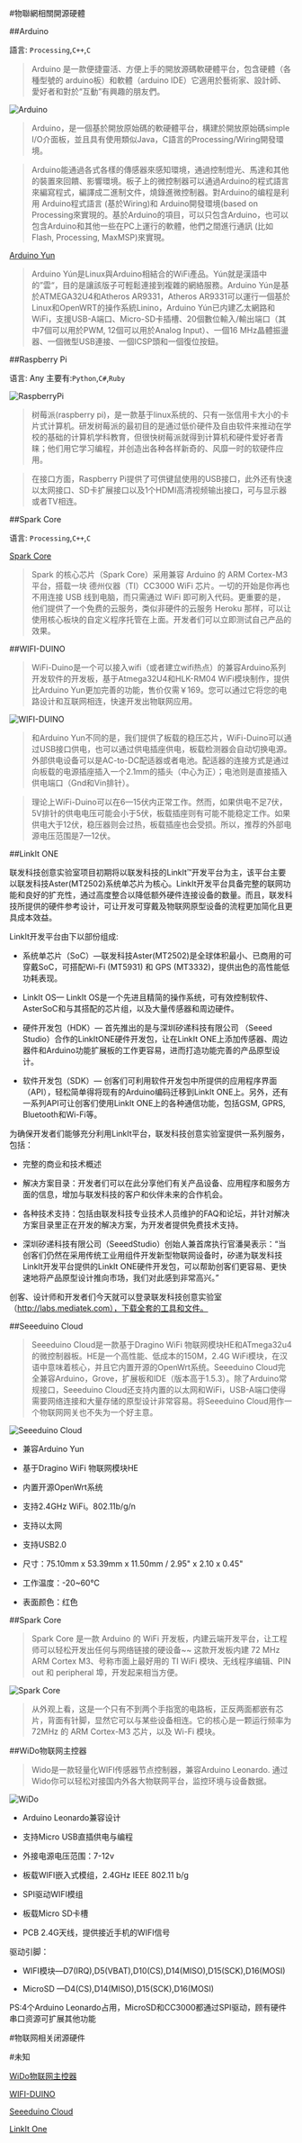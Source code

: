 #物聯網相關開源硬體

##Arduino

語言: ``Processing``,``C++``,``C``

> Arduino 是一款便捷靈活、方便上手的開放源碼軟硬體平台，包含硬體（各種型號的 arduino板）和軟體（arduino IDE）它適用於藝術家、設計師、愛好者和對於“互動”有興趣的朋友們。 

![Arduino](../images/arduino.jpg)

> Arduino，是一個基於開放原始碼的軟硬體平台，構建於開放原始碼simple I/O介面板，並且具有使用類似Java，C語言的Processing/Wiring開發環境。 

> Arduino能通過各式各樣的傳感器來感知環境，通過控制燈光、馬達和其他的裝置來回饋、影響環境。板子上的微控制器可以通過Arduino的程式語言來編寫程式，編譯成二進制文件，燒錄進微控制器。對Arduino的编程是利用 Arduino程式語言 (基於Wiring)和 Arduino開發環境(based on Processing來實現的。基於Arduino的項目，可以只包含Arduino，也可以包含Arduino和其他一些在PC上運行的軟體，他們之間進行通訊 (比如 Flash, Processing, MaxMSP)來實現。

[Arduino Yun](./ArduinoYun.md)

> Arduino Yún是Linux與Arduino相結合的WiFi產品。Yún就是漢語中的”雲“，目的是讓該版子可輕鬆連接到複雜的網絡服務。Arduino Yún是基於ATMEGA32U4和Atheros AR9331，Atheros AR9331可以運行一個基於Linux和OpenWRT的操作系統Linino，Arduino Yún已内建乙太網路和WiFi，支援USB-A端口、Micro-SD卡插槽、20個數位輸入/輸出端口（其中7個可以用於PWM, 12個可以用於Analog Input）、一個16 MHz晶體振盪器、一個微型USB連接、一個ICSP頭和一個復位按鈕。

##Raspberry Pi 

语言: Any
主要有:``Python``,``C#``,``Ruby``

![RaspberryPi](../images/rpi.jpg)

> 树莓派(raspberry pi)，是一款基于linux系统的、只有一张信用卡大小的卡片式计算机。研发树莓派的最初目的是通过低价硬件及自由软件来推动在学校的基础的计算机学科教育，但很快树莓派就得到计算机和硬件爱好者青睐；他们用它学习编程，并创造出各种各样新奇的、风靡一时的软硬件应用。

> 在接口方面，Raspberry Pi提供了可供键鼠使用的USB接口，此外还有快速以太网接口、SD卡扩展接口以及1个HDMI高清视频输出接口，可与显示器或者TV相连。

##Spark Core

语言: ``Processing``,``C++``,``C``

[Spark Core](./SparkCore.md)

> Spark 的核心芯片（Spark Core）采用兼容 Arduino 的 ARM Cortex-M3 平台，搭载一块 德州仪器（TI）CC3000 WiFi 芯片。一切的开始是你再也不用连接 USB 线到电脑，而只需通过 WiFi 即可刷入代码。更重要的是，他们提供了一个免费的云服务，类似非硬件的云服务 Heroku 那样，可以让使用核心板块的自定义程序托管在上面。开发者们可以立即测试自己产品的效果。

##WIFI-DUINO

> WiFi-Duino是一个可以接入wifi（或者建立wifi热点）的兼容Arduino系列开发软件的开发板，基于Atmega32U4和HLK-RM04 WiFi模块制作，提供比Arduino Yun更加完善的功能，售价仅需￥169。您可以通过它将您的电路设计和互联网相连，快速开发出物联网应用。

![WIFI-DUINO](http://bcs.duapp.com/blogimbed/wifi-duino/v1_fb.png)

> 和Arduino Yun不同的是，我们提供了板载的稳压芯片，WiFi-Duino可以通过USB接口供电，也可以通过供电插座供电，板载检测器会自动切换电源。外部供电设备可以是AC-to-DC配适器或者电池。配适器的连接方式是通过向板载的电源插座插入一个2.1mm的插头（中心为正）；电池则是直接插入供电端口（Gnd和Vin排针）。

>理论上WiFi-Duino可以在6—15伏内正常工作。然而，如果供电不足7伏，5V排针的供电电压可能会小于5伏，板载插座则有可能不能稳定工作。如果供电大于12伏，稳压器则会过热，板载插座也会受损。所以，推荐的外部电源电压范围是7—12伏。


##LinkIt ONE

联发科技创意实验室项目初期将以联发科技的LinkIt™开发平台为主，该平台主要以联发科技Aster(MT2502)系统单芯片为核心。LinkIt开发平台具备完整的联网功能和良好的扩充性，通过高度整合以降低额外硬件连接设备的数量。而且，联发科技所提供的硬件参考设计，可让开发可穿戴及物联网原型设备的流程更加简化且更具成本效益。

LinkIt开发平台由下以部份组成:

- 系统单芯片（SoC）—联发科技Aster(MT2502)是全球体积最小、已商用的可穿戴SoC，可搭配Wi-Fi (MT5931) 和 GPS (MT3332)，提供出色的高性能低功耗表现。

- LinkIt OS— LinkIt OS是一个先进且精简的操作系统，可有效控制软件、AsterSoC和与其搭配的芯片组，以及大量传感器和周边硬件。

- 硬件开发包（HDK）— 首先推出的是与深圳矽递科技有限公司 （Seeed Studio）合作的LinkItONE硬件开发包，让在LinkIt ONE上添加传感器、周边器件和Arduino功能扩展板的工作更容易，进而打造功能完善的产品原型设计。

- 软件开发包（SDK）— 创客们可利用软件开发包中所提供的应用程序界面（API），轻松简单得将现有的Arduino编码迁移到LinkIt ONE上。另外，还有一系列API可让创客们使用LinkIt ONE上的各种通信功能，包括GSM, GPRS, Bluetooth和Wi-Fi等。

为确保开发者们能够充分利用LinkIt平台，联发科技创意实验室提供一系列服务，包括：

- 完整的商业和技术概述

- 解决方案目录：开发者们可以在此分享他们有关产品设备、应用程序和服务方面的信息，增加与联发科技的客户和伙伴未来的合作机会。

- 各种技术支持：包括由联发科技专业技术人员维护的FAQ和论坛，并针对解决方案目录里正在开发的解决方案，为开发者提供免费技术支持。

- 深圳矽递科技有限公司（SeeedStudio）创始人兼首席执行官潘昊表示：“当创客们仍然在采用传统工业用组件开发新型物联网设备时，矽递为联发科技LinkIt开发平台提供的LinkIt ONE硬件开发包，可以帮助创客们更容易、更快速地将产品原型设计推向市场，我们对此感到非常高兴。”

创客、设计师和开发者们今天就可以登录联发科技创意实验室（http://labs.mediatek.com），下载全套的工具和文件。

##Seeeduino Cloud

> Seeeduino Cloud是一款基于Dragino WiFi 物联网模块HE和ATmega32u4的微控制器板。HE是一个高性能、低成本的150M，2.4G WiFi模块，在汉语中意味着核心，并且它内置开源的OpenWrt系统。Seeeduino Cloud完全兼容Arduino，Grove，扩展板和IDE（版本高于1.5.3）。除了Arduino常规接口，Seeeduino Cloud还支持内置的以太网和WiFi，USB-A端口使得需要网络连接和大量存储的原型设计非常容易。将Seeeduino Cloud用作一个物联网网关也不失为一个好主意。

![Seeeduino Cloud](http://www.seeedstudio.com/wiki/images/thumb/d/df/SeeeduinoCloud_MainPic.jpg/500px-SeeeduinoCloud_MainPic.jpg)

- 兼容Arduino Yun

- 基于Dragino WiFi 物联网模块HE

- 内置开源OpenWrt系统

- 支持2.4GHz WiFi。802.11b/g/n

- 支持以太网

- 支持USB2.0

- 尺寸：75.10mm x 53.39mm x 11.50mm / 2.95" x 2.10 x 0.45"

- 工作温度：-20~60°C

- 表面颜色：红色

##Spark Core

> Spark Core 是一款 Arduino 的 WiFi 开发板，内建云端开发平台，让工程师可以轻松开发出任何与网络链接的硬设备~~ 这款开发板内建 72 MHz ARM Cortex M3、号称市面上最好用的 TI WiFi 模块、无线程序编辑、PIN out 和 peripheral 埠，开发起来相当方便。

![Spark Core](http://img1.cache.netease.com/catchpic/F/FE/FE6400730B9F095E24C50FA90FF445E9.jpg)

> 从外观上看，这是一个只有不到两个手指宽的电路板，正反两面都嵌有芯片，背面有针脚，显然它可以与某些设备相连。它的核心是一颗运行频率为 72MHz 的 ARM Cortex-M3 芯片，以及 Wi-Fi 模块。

##WiDo物联网主控器

> Wido是一款轻量化WIFI传感器节点控制器，兼容Arduino Leonardo. 通过Wido你可以轻松对接国内外各大物联网平台，监控环境与设备数据。

![WiDo](http://wiki.dfrobot.com.cn/images/thumb/4/49/DFR0321_Pinout.png/800px-DFR0321_Pinout.png)

 - Arduino Leonardo兼容设计

 - 支持Micro USB直插供电与编程

 - 外接电源电压范围：7-12v

 - 板载WIFI嵌入式模组，2.4GHz IEEE 802.11 b/g

 - SPI驱动WIFI模组

 - 板载Micro SD卡槽

 - PCB 2.4G天线，提供接近手机的WIFI信号

驱动引脚：

 - WIFI模块—D7(IRQ),D5(VBAT),D10(CS),D14(MISO),D15(SCK),D16(MOSI)

 - MicroSD —D4(CS),D14(MISO),D15(SCK),D16(MOSI)

PS:4个Arduino Leonardo占用，MicroSD和CC3000都通过SPI驱动，顾有硬件串口资源可扩展其他功能


#物联网相关闭源硬件


#未知

[WiDo物联网主控器](./WiDo.md)

[WIFI-DUINO](./WIFI-DUINO.md)

[Seeeduino Cloud](./SeeeduinoCloud.md)

[LinkIt One](./LinkItOne.md)